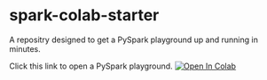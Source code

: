 # spark-colab-starter

A repositry designed to get a PySpark playground up and running in minutes.

Click this link to open a PySpark playground. <a target="_blank" href="https://colab.research.google.com/github/zwelshman/spark-colab-starter/blob/main/Spark_Starter.ipynb">
  <img src="https://colab.research.google.com/assets/colab-badge.svg" alt="Open In Colab"/>
</a>  
